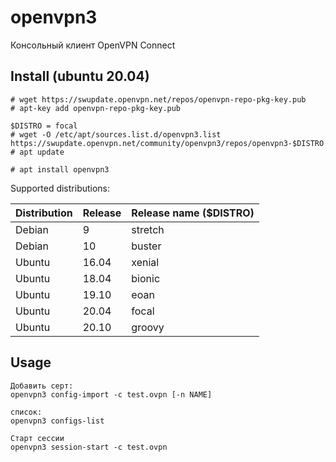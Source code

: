 # openvpn3

Консольный клиент OpenVPN Connect

## Install (ubuntu 20.04)

```
# wget https://swupdate.openvpn.net/repos/openvpn-repo-pkg-key.pub
# apt-key add openvpn-repo-pkg-key.pub

$DISTRO = focal
# wget -O /etc/apt/sources.list.d/openvpn3.list https://swupdate.openvpn.net/community/openvpn3/repos/openvpn3-$DISTRO.list
# apt update

# apt install openvpn3
```

&#x20;Supported distributions:

|  **Distribution** |  **Release** |  **Release name** ($DISTRO) |
| ----------------- | ------------ | --------------------------- |
|  Debian           |  9           |  stretch                    |
|  Debian           |  10          |  buster                     |
|  Ubuntu           |  16.04       |  xenial                     |
|  Ubuntu           |  18.04       |  bionic                     |
|  Ubuntu           |  19.10       |  eoan                       |
|  Ubuntu           |  20.04       |  focal                      |
|  Ubuntu           |  20.10       |  groovy                     |

## Usage

```
Добавить серт:
openvpn3 config-import -c test.ovpn [-n NAME]

список: 
openvpn3 configs-list

Старт сессии
openvpn3 session-start -c test.ovpn
```
